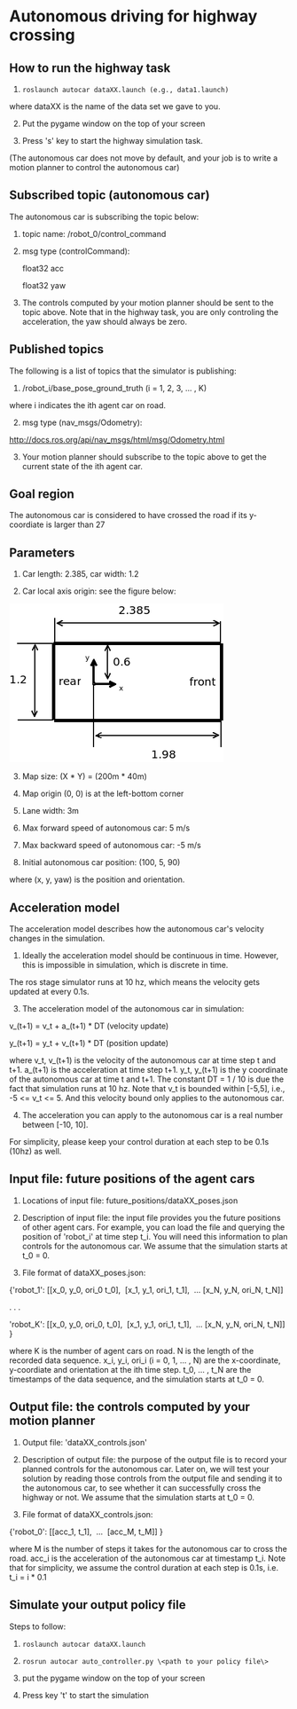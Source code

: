# Autonomous driving for highway crossing

## How to run the highway task

1. `roslaunch autocar dataXX.launch (e.g., data1.launch)`

where dataXX is the name of the data set we gave to you.

2. Put the pygame window on the top of your screen

3. Press 's' key to start the highway simulation task. 

(The autonomous car does not move by default, and your job is to write a motion planner to control the autonomous car)

## Subscribed topic (autonomous car)

The autonomous car is subscribing the topic below:

1. topic name: /robot_0/control_command

2. msg type (controlCommand): 

    float32 acc

    float32 yaw

3. The controls computed by your motion planner should be sent to the topic above. 
Note that in the highway task, you are only controling the acceleration, the yaw should always be zero.

## Published topics

The following is a list of topics that the simulator is publishing:

1. /robot_i/base_pose_ground_truth (i = 1, 2, 3, ... , K)

where i indicates the ith agent car on road.

2. msg type (nav_msgs/Odometry):

http://docs.ros.org/api/nav_msgs/html/msg/Odometry.html

3. Your motion planner should subscribe to the topic above to get the current state of the ith agent car.

## Goal region

The autonomous car is considered to have crossed the road if its y-coordiate is larger than 27 

## Parameters

1. Car length: 2.385, car width: 1.2

2. Car local axis origin: see the figure below:

![alt text](figs/car_params.png)

3. Map size: (X * Y) = (200m * 40m)

4. Map origin (0, 0) is at the left-bottom corner

5. Lane width: 3m

6. Max forward speed of autonomous car: 5 m/s

7. Max backward speed of autonomous car: -5 m/s

8. Initial autonomous car position: (100, 5, 90)

where (x, y, yaw) is the position and orientation.

## Acceleration model

The acceleration model describes how the autonomous car's velocity changes in the
simulation.

1. Ideally the acceleration model should be continuous in time. However,
this is impossible in simulation, which is discrete in time.

The ros stage simulator runs at 10 hz, which means the velocity gets
updated at every 0.1s.

3. The acceleration model of the autonomous car in simulation: 

v_(t+1) = v_t + a_(t+1) * DT (velocity update)

y_(t+1) = y_t + v_(t+1) * DT (position update)

where v_t, v_(t+1) is the velocity of the autonomous car at time step t and t+1. 
a_(t+1) is the acceleration at time step t+1. 
y_t, y_(t+1) is the y coordinate of the autonomous car at time t and t+1.
The constant DT = 1 / 10 is due the fact that simulation
runs at 10 hz. Note that v_t is bounded within [-5,5], i.e.,
-5 <= v_t <= 5. And this velocity bound only applies to the autonomous car.

4. The acceleration you can apply to the autonomous car is a real number
between [-10, 10].

For simplicity, 
please keep your control duration at each step to be 0.1s (10hz) as well.

## Input file: future positions of the agent cars

1. Locations of input file: future_positions/dataXX_poses.json 

2. Description of input file: the input file provides you the future positions of other agent
cars. For example, you can load the file and querying the position of 'robot_i'
at time step t_i.
You will need this information to plan controls for the autonomous car.
We assume that the simulation starts at t_0 = 0.

3. File format of dataXX_poses.json:

{'robot_1': [[x_0, y_0, ori_0 t_0], 
​              [x_1, y_1, ori_1, t_1],
​              ... 
​              [x_N, y_N, ori_N, t_N]]

 .
 .
 .

 'robot_K': [[x_0, y_0, ori_0, t_0], 
​              [x_1, y_1, ori_1, t_1],
​              ... 
​              [x_N, y_N, ori_N, t_N]]
}

where K is the number of agent cars on road. N is the length of the recorded data sequence.
x_i, y_i, ori_i (i = 0, 1, ... , N) are the x-coordinate, y-coordiate and orientation at 
the ith time step.
t_0, ... , t_N are the timestamps of the data sequence, and the simulation starts at t_0 = 0.


## Output file: the controls computed by your motion planner 

1. Output file: 'dataXX_controls.json' 

2. Description of output file: the purpose of the output file is to record your planned controls for the autonomous car.
Later on, we will test your solution by reading those controls from the output file and sending
it to the autonomous car, to see whether it can successfully cross the highway or not. We assume that the simulation starts at t_0 = 0.

3. File format of dataXX_controls.json:

{'robot_0': [[acc_1, t_1],
​              ... 
​             [acc_M, t_M]]
}

where M is the number of steps it takes for the autonomous car to cross the road. acc_i is the 
acceleration of the autonomous car at timestamp t_i.
Note that for simplicity, we assume the control duration at each step is 0.1s, 
i.e. t_i = i * 0.1

## Simulate your output policy file

Steps to follow:

1. `roslaunch autocar dataXX.launch`

2. `rosrun autocar auto_controller.py \<path to your policy file\>`

3. put the pygame window on the top of your screen

4. Press key 't' to start the simulation
